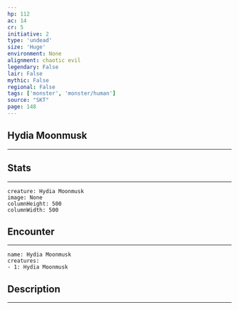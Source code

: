 ```yaml
---
hp: 112
ac: 14
cr: 5
initiative: 2
type: 'undead'    
size: 'Huge'
environment: None
alignment: chaotic evil
legendary: False
lair: False
mythic: False
regional: False
tags: ['monster', 'monster/human']
source: "SKT"
page: 148
---
```


## Hydia Moonmusk
---



## Stats
---

```statblock
creature: Hydia Moonmusk
image: None
columnHeight: 500
columnWidth: 500
```

## Encounter
---

```encounter-table
name: Hydia Moonmusk
creatures:
- 1: Hydia Moonmusk
```

## Description
---




